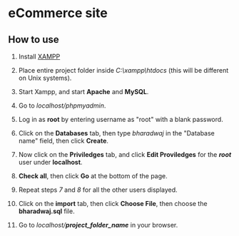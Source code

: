 # eCommerce site
## How to use

1. Install [XAMPP](https://www.apachefriends.org/download.html)

2. Place entire project folder inside *C:\xampp\htdocs* (this will be different on Unix systems).

3. Start Xampp, and start **Apache** and **MySQL**.

4. Go to *localhost/phpmyadmin*.

5. Log in as **root** by entering username as "root" with a blank password.

6. Click on the **Databases** tab, then type *bharadwaj* in the "Database name" field, then click **Create**.

7. Now click on the **Priviledges** tab, and click **Edit Proviledges** for the ***root*** user under **localhost**.

8. **Check all**, then click **Go** at the bottom of the page.

9. Repeat steps *7* and *8* for all the other users displayed.

10. Click on the **import** tab, then click **Choose File**, then choose the **bharadwaj.sql** file.

11. Go to *localhost/**project_folder_name*** in your browser.
